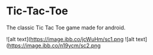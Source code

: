 # Tic-Tac-Toe
The classic Tic Tac Toe game made for android.

![alt text](https://image.ibb.co/jcWuHm/sc1.png ![alt text](https://image.ibb.co/n19ycm/sc2.png
